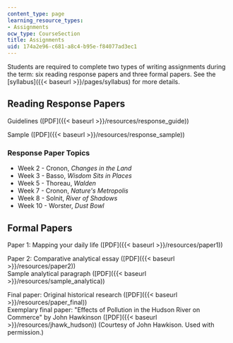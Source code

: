 ```yaml
---
content_type: page
learning_resource_types:
- Assignments
ocw_type: CourseSection
title: Assignments
uid: 174a2e96-c681-a8c4-b95e-f84077ad3ec1
---
```


Students are required to complete two types of writing assignments during the term: six reading response papers and three formal papers. See the [syllabus]({{< baseurl >}}/pages/syllabus) for more details.

Reading Response Papers
-----------------------

Guidelines ([PDF]({{< baseurl >}}/resources/response_guide))

Sample ([PDF]({{< baseurl >}}/resources/response_sample))

### Response Paper Topics

*   Week 2 - Cronon, _Changes in the Land_
*   Week 3 - Basso, _Wisdom Sits in Places_
*   Week 5 - Thoreau, _Walden_
*   Week 7 - Cronon, _Nature's Metropolis_
*   Week 8 - Solnit, _River of Shadows_
*   Week 10 - Worster, _Dust Bowl_

Formal Papers
-------------

Paper 1: Mapping your daily life ([PDF]({{< baseurl >}}/resources/paper1))

Paper 2: Comparative analytical essay ([PDF]({{< baseurl >}}/resources/paper2))  
Sample analytical paragraph ([PDF]({{< baseurl >}}/resources/sample_analytica))

Final paper: Original historical research ([PDF]({{< baseurl >}}/resources/paper_final))  
Exemplary final paper: "Effects of Pollution in the Hudson River on Commerce" by John Hawkinson ([PDF]({{< baseurl >}}/resources/jhawk_hudson)) (Courtesy of John Hawkison. Used with permission.)